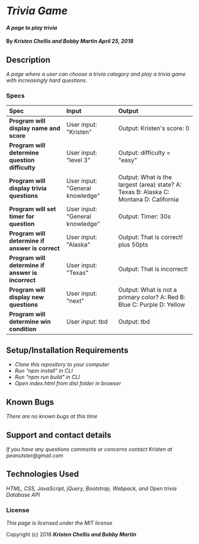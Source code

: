 # _Trivia Game_

#### _A page to play trivia_

#### By _**Kristen Chellis and Bobby Martin April 25, 2018**_

## Description

_A page where a user can choose a trivia category and play a trivia game with increasingly hard questions._

### Specs
| Spec | Input | Output |
| :-------------     | :------------- | :------------- |
| **Program will display name and score** | User input: "Kristen"  | Output: Kristen's score: 0  |
| **Program will determine question difficulty** | User input: "level 3"  | Output: difficulty = "easy"  |
| **Program will display trivia questions** | User input: "General knowledge"  | Output: What is the largest (area) state? A: Texas B: Alaska C: Montana D: California |
| **Program will set timer for question** | User input: "General knowledge"  | Output: Timer: 30s |
| **Program will determine if answer is correct** | User input: "Alaska"  | Output: That is correct! plus 50pts |
| **Program will determine if answer is incorrect** | User input: "Texas"  | Output: That is incorrect! |
| **Program will display new questions** | User input: "next"  | Output: What is not a primary color? A: Red B: Blue C: Purple D: Yellow |
| **Program will determine win condition** | User input: tbd  | Output: tbd |


## Setup/Installation Requirements

* _Clone this repository to your computer_
* _Run "npm install" in CLI_
* _Run "npm run build" in CLI_
* _Open index.html from dist folder in browser_


## Known Bugs

_There are no known bugs at this time_

## Support and contact details

_If you have any questions comments or concerns contact Kristen at peanutster@gmail.com_

## Technologies Used

_HTML, CSS, JavaScript, jQuery, Bootstrap, Webpack, and Open trivia Database API_

### License

*This page is licensed under the MIT license*

Copyright (c) 2018 **_Kristen Chellis and Bobby Martin_**
